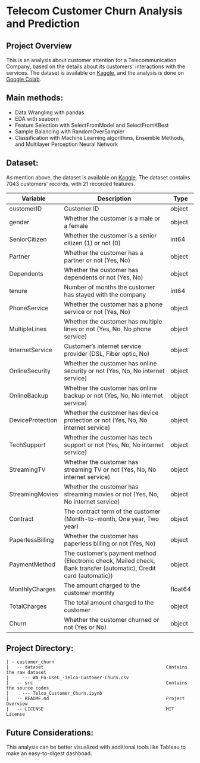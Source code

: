 # Telecom Customer Churn Analysis and Prediction

## Project Overview
This is an analysis about customer attention for a Telecommunication Company, based on the details about its customers' interactions with the services. The dataset is available on [Kaggle](https://www.kaggle.com/blastchar/telco-customer-churn), and the analysis is done on [Google Colab](https://colab.research.google.com/drive/14OyWXkSN-rphrcBmQ2g2C4G8jZahgmYr?usp=sharing).

## Main methods:
- Data Wrangling with pandas
- EDA with seaborn
- Feature Selection with SelectFromModel and SelectFromKBest
- Sample Balancing with RandomOverSampler
- Classification with Machine Learning algorithms, Ensemble Methods, and Multilayer Perception Neural Network   

## Dataset:
As mention above, the dataset is available on [Kaggle](https://www.kaggle.com/blastchar/telco-customer-churn). The dataset contains 7043 customers' records, with 21 recorded features.

| Variable | Description | Type |
| --- | ---  | --- |
| customerID | Customer ID | object | 
| gender | Whether the customer is a male or a female | object | 
| SeniorCitizen | Whether the customer is a senior citizen (1) or not (0) | int64 |  
| Partner | Whether the customer has a partner or not (Yes, No) | object |
| Dependents | Whether the customer has dependents or not (Yes, No) | object |
| tenure | Number of months the customer has stayed with the company | int64 |
| PhoneService | Whether the customer has a phone service or not (Yes, No) | object |
| MultipleLines | Whether the customer has multiple lines or not (Yes, No, No phone service) | object |
| InternetService | Customer’s internet service provider (DSL, Fiber optic, No) | object |
| OnlineSecurity | Whether the customer has online security or not (Yes, No, No internet service) | object |
| OnlineBackup | Whether the customer has online backup or not (Yes, No, No internet service) | object |
| DeviceProtection | Whether the customer has device protection or not (Yes, No, No internet service) | object |
| TechSupport | Whether the customer has tech support or not (Yes, No, No internet service) | object |
| StreamingTV | Whether the customer has streaming TV or not (Yes, No, No internet service) | object |
| StreamingMovies | Whether the customer has streaming movies or not (Yes, No, No internet service) | object |
| Contract | The contract term of the customer (Month-to-month, One year, Two year) | object |
| PaperlessBilling | Whether the customer has paperless billing or not (Yes, No) | object |
| PaymentMethod | The customer’s payment method (Electronic check, Mailed check, Bank transfer (automatic), Credit card (automatic)) | object |
| MonthlyCharges | The amount charged to the customer monthly | float64 |
| TotalCharges | The total amount charged to the customer | object |
| Churn | Whether the customer churned or not (Yes or No) | object |

## Project Directory:
```
| - customer_churn                                        
|   -- dataset                                              Contains the raw dataset 
|     --- WA_Fn-UseC_-Telco-Customer-Churn.csv
|   -- src                                                  Contains the source codes
|     --- Telco_Customer_Churn.ipynb
|   -- README.md                                            Project Overview
|   -- LICENSE                                              MIT License
```

## Future Considerations:
This analysis can be better visualized with additional tools like Tableau to make an easy-to-digest dashboad.
